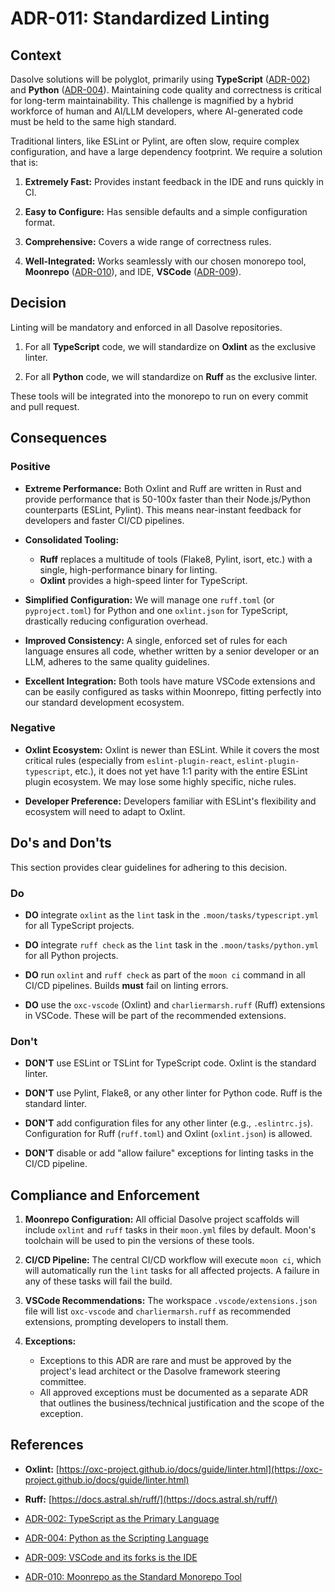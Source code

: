 # ADR-011: Standardized Linting

## Context

Dasolve solutions will be polyglot, primarily using **TypeScript** ([ADR-002](ADR-002.md)) and **Python** ([ADR-004](ADR-004.md)). Maintaining code quality and correctness is critical for long-term maintainability. This challenge is magnified by a hybrid workforce of human and AI/LLM developers, where AI-generated code must be held to the same high standard.

Traditional linters, like ESLint or Pylint, are often slow, require complex configuration, and have a large dependency footprint. We require a solution that is:

1. **Extremely Fast:** Provides instant feedback in the IDE and runs quickly in CI.

2. **Easy to Configure:** Has sensible defaults and a simple configuration format.

3. **Comprehensive:** Covers a wide range of correctness rules.

4. **Well-Integrated:** Works seamlessly with our chosen monorepo tool, **Moonrepo** ([ADR-010](ADR-010.md)), and IDE, **VSCode** ([ADR-009](ADR-009.md)).

## Decision

Linting will be mandatory and enforced in all Dasolve repositories.

1. For all **TypeScript** code, we will standardize on **Oxlint** as the exclusive linter.

2. For all **Python** code, we will standardize on **Ruff** as the exclusive linter.

These tools will be integrated into the monorepo to run on every commit and pull request.

## Consequences

### Positive

- **Extreme Performance:** Both Oxlint and Ruff are written in Rust and provide performance that is 50-100x faster than their Node.js/Python counterparts (ESLint, Pylint). This means near-instant feedback for developers and faster CI/CD pipelines.

- **Consolidated Tooling:**

  - **Ruff** replaces a multitude of tools (Flake8, Pylint, isort, etc.) with a single, high-performance binary for linting.
  - **Oxlint** provides a high-speed linter for TypeScript.

- **Simplified Configuration:** We will manage one `ruff.toml` (or `pyproject.toml`) for Python and one `oxlint.json` for TypeScript, drastically reducing configuration overhead.

- **Improved Consistency:** A single, enforced set of rules for each language ensures all code, whether written by a senior developer or an LLM, adheres to the same quality guidelines.

- **Excellent Integration:** Both tools have mature VSCode extensions and can be easily configured as tasks within Moonrepo, fitting perfectly into our standard development ecosystem.

### Negative

- **Oxlint Ecosystem:** Oxlint is newer than ESLint. While it covers the most critical rules (especially from `eslint-plugin-react`, `eslint-plugin-typescript`, etc.), it does not yet have 1:1 parity with the entire ESLint plugin ecosystem. We may lose some highly specific, niche rules.

- **Developer Preference:** Developers familiar with ESLint's flexibility and ecosystem will need to adapt to Oxlint.

## Do's and Don'ts

This section provides clear guidelines for adhering to this decision.

### Do

- **DO** integrate `oxlint` as the `lint` task in the `.moon/tasks/typescript.yml` for all TypeScript projects.

- **DO** integrate `ruff check` as the `lint` task in the `.moon/tasks/python.yml` for all Python projects.

- **DO** run `oxlint` and `ruff check` as part of the `moon ci` command in all CI/CD pipelines. Builds **must** fail on linting errors.

- **DO** use the `oxc-vscode` (Oxlint) and `charliermarsh.ruff` (Ruff) extensions in VSCode. These will be part of the recommended extensions.

### Don't

- **DON'T** use ESLint or TSLint for TypeScript code. Oxlint is the standard linter.

- **DON'T** use Pylint, Flake8, or any other linter for Python code. Ruff is the standard linter.

- **DON'T** add configuration files for any other linter (e.g., `.eslintrc.js`). Configuration for Ruff (`ruff.toml`) and Oxlint (`oxlint.json`) is allowed.

- **DON'T** disable or add "allow failure" exceptions for linting tasks in the CI/CD pipeline.

## Compliance and Enforcement

1. **Moonrepo Configuration:** All official Dasolve project scaffolds will include `oxlint` and `ruff` tasks in their `moon.yml` files by default. Moon's toolchain will be used to pin the versions of these tools.

2. **CI/CD Pipeline:** The central CI/CD workflow will execute `moon ci`, which will automatically run the `lint` tasks for all affected projects. A failure in any of these tasks will fail the build.

3. **VSCode Recommendations:** The workspace `.vscode/extensions.json` file will list `oxc-vscode` and `charliermarsh.ruff` as recommended extensions, prompting developers to install them.

4. **Exceptions:**
   - Exceptions to this ADR are rare and must be approved by the project's lead architect or the Dasolve framework steering committee.
   - All approved exceptions must be documented as a separate ADR that outlines the business/technical justification and the scope of the exception.

## References

- **Oxlint:** [https://oxc-project.github.io/docs/guide/linter.html](https://oxc-project.github.io/docs/guide/linter.html)

- **Ruff:** [https://docs.astral.sh/ruff/](https://docs.astral.sh/ruff/)

- [ADR-002: TypeScript as the Primary Language](ADR-002.md)

- [ADR-004: Python as the Scripting Language](ADR-004.md)

- [ADR-009: VSCode and its forks is the IDE](ADR-009.md)

- [ADR-010: Moonrepo as the Standard Monorepo Tool](ADR-010.md)

